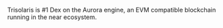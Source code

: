 Trisolaris is #1 Dex on the Aurora engine, an EVM compatible blockchain running in the near ecosystem.